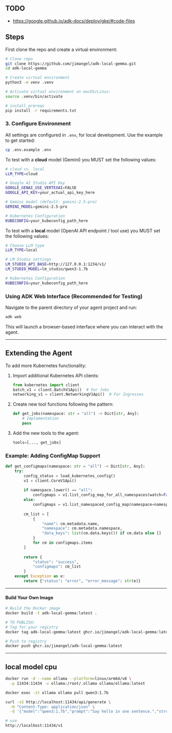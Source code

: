 ## TODO
- https://google.github.io/adk-docs/deploy/gke/#code-files

## Steps

First clone the repo and create a virtual environment:

```bash
# Clone repo
git clone https://github.com/jimangel/adk-local-gemma.git
cd adk-local-gemma

# Create virtual environment
python3 -m venv .venv

# Activate virtual environment on macOS/Linux:
source .venv/bin/activate

# install prereqs
pip install -r requirements.txt
```

### 3. Configure Environment

All settings are configured in `.env`, for local development. Use the example to get started:

```bash
cp .env.example .env
```

To test with a **cloud** model (Gemini) you MUST set the following values:

```bash
# cloud vs. local
LLM_TYPE=cloud

# Google AI Studio API Key
GOOGLE_GENAI_USE_VERTEXAI=FALSE
GOOGLE_API_KEY=your_actual_api_key_here

# Gemini model (default: gemini-2.5-pro)
GEMINI_MODEL=gemini-2.5-pro

# Kubernetes Configuration
KUBECONFIG=your_kubeconfig_path_here
```

To test with a **local** model (OpenAI API endpoint / tool use) you MUST set the following values:

```bash
# Choose LLM type
LLM_TYPE=local

# LM Studio settings
LM_STUDIO_API_BASE=http://127.0.0.1:1234/v1/
LM_STUDIO_MODEL=lm_studio/qwen3-1.7b

# Kubernetes Configuration
KUBECONFIG=your_kubeconfig_path_here
```

### Using ADK Web Interface (Recommended for Testing)

Navigate to the parent directory of your agent project and run:

```bash
adk web
```

This will launch a browser-based interface where you can interact with the agent.

---


## Extending the Agent

To add more Kubernetes functionality:

1. Import additional Kubernetes API clients:
   ```python
   from kubernetes import client
   batch_v1 = client.BatchV1Api()  # For Jobs
   networking_v1 = client.NetworkingV1Api()  # For Ingresses
   ```

2. Create new tool functions following the pattern:
   ```python
   def get_jobs(namespace: str = "all") -> Dict[str, Any]:
       # Implementation
       pass
   ```

3. Add the new tools to the agent:
   ```python
   tools=[..., get_jobs]
   ```

### Example: Adding ConfigMap Support

```python
def get_configmaps(namespace: str = "all") -> Dict[str, Any]:
    try:
        config_status = load_kubernetes_config()
        v1 = client.CoreV1Api()
        
        if namespace.lower() == "all":
            configmaps = v1.list_config_map_for_all_namespaces(watch=False)
        else:
            configmaps = v1.list_namespaced_config_map(namespace=namespace, watch=False)
        
        cm_list = [
            {
                "name": cm.metadata.name,
                "namespace": cm.metadata.namespace,
                "data_keys": list(cm.data.keys()) if cm.data else []
            }
            for cm in configmaps.items
        ]
        
        return {
            "status": "success",
            "configmaps": cm_list
        }
    except Exception as e:
        return {"status": "error", "error_message": str(e)}
```

---

#### Build Your Own Image

```bash
# Build the Docker image
docker build -t adk-local-gemma:latest .

# TO PUBLISH:
# Tag for your registry
docker tag adk-local-gemma:latest ghcr.io/jimangel/adk-local-gemma:latest

# Push to registry
docker push ghcr.io/jimangel/adk-local-gemma:latest
```


---


## local model cpu

```bash
docker run -d --name ollama --platform=linux/arm64/v8 \
  -p 11434:11434 -v ollama:/root/.ollama ollama/ollama:latest

docker exec -it ollama ollama pull qwen3:1.7b

curl -sS http://localhost:11434/api/generate \
  -H "Content-Type: application/json" \
  -d '{"model":"qwen3:1.7b","prompt":"Say hello in one sentence.","stream":false}'

# use
http://localhost:11434/v1
```